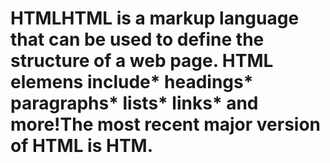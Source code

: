 # HTMLHTML is a markup language that can be used to define the structure of a web page. HTML elemens include* headings* paragraphs* lists* links* and more!The most recent major version of HTML is HTM.